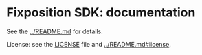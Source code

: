 # Fixposition SDK: documentation

See the [../README.md](../README.md) for details.

License: see the [LICENSE](LICENSE) file and [../README.md#license](../README.md#license).
